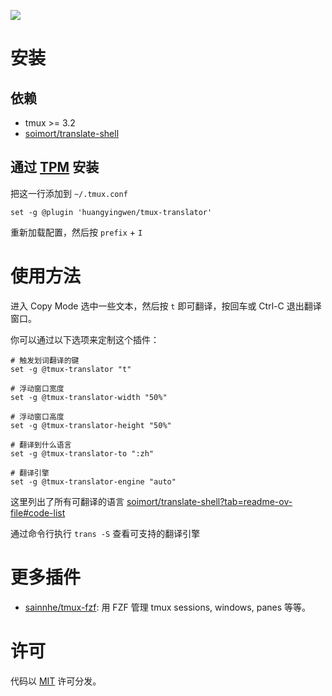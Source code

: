 ![](https://gitlab.com/sainnhe/img/-/raw/master/translator.png)

# 安装

## 依赖

- tmux >= 3.2
- [soimort/translate-shell](https://github.com/soimort/translate-shell)

## 通过 [TPM](https://github.com/tmux-plugins/tpm/) 安装

把这一行添加到 `~/.tmux.conf`

```tmux
set -g @plugin 'huangyingwen/tmux-translator'
```

重新加载配置，然后按 `prefix` + `I`

# 使用方法

进入 Copy Mode 选中一些文本，然后按 `t` 即可翻译，按回车或 Ctrl-C 退出翻译窗口。

你可以通过以下选项来定制这个插件：

```tmux
# 触发划词翻译的键
set -g @tmux-translator "t"

# 浮动窗口宽度
set -g @tmux-translator-width "50%"

# 浮动窗口高度
set -g @tmux-translator-height "50%"

# 翻译到什么语言
set -g @tmux-translator-to ":zh"

# 翻译引擎
set -g @tmux-translator-engine "auto"
```

这里列出了所有可翻译的语言 [soimort/translate-shell?tab=readme-ov-file#code-list](https://github.com/soimort/translate-shell?tab=readme-ov-file#code-list)

通过命令行执行 `trans -S` 查看可支持的翻译引擎

# 更多插件

- [sainnhe/tmux-fzf](https://github.com/sainnhe/tmux-fzf): 用 FZF 管理 tmux sessions, windows, panes 等等。

# 许可

代码以 [MIT](./LICENSE) 许可分发。
